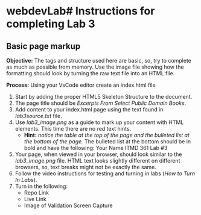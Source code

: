 # webdevLab# Instructions for completing Lab 3 
## Basic page markup

**Objective:**
The tags and structure used here are basic, so, try to complete as much as possible from memory. Use the image file showing how the formatting should look by turning the raw text file into an HTML file.

**Process:**
Using your VsCode editor create an index.html file

1. Start by adding the proper HTML5 Skeleton Structure to the document.
2. The page title should be *Excerpts From Select Public Domain Books*.
3. Add content to your index.html page using the text found in *lab3source.txt* file. 
4. Use *lab3_image.png* as a guide to mark up your content with HTML elements. This time there are no red text hints.  
    *	**Hint:** *notice the table at the top of the page and the bulleted list at the bottom of the page.*
    The bulleted list at the bottom should be in bold and have the following:
    Your Name
    ITMD 361
    Lab #3
5. Your page, when viewed in your browser, should look similar to the *lab3_image.png* file. HTML text looks slightly different on different browsers, so, text breaks might not be exactly the same.
6. Follow the video instructions for testing and turning in labs (*How to Turn In Labs*). 
7. Turn in the following:
    * Repo Link
    * Live Link
    * Image of Validation Screen Capture
    
  


